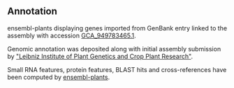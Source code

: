 **Annotation**
----------

ensembl-plants displaying genes imported from GenBank entry linked to the assembly with accession [GCA\_949783465.1](http://www.ebi.ac.uk/ena/data/view/GCA_949783465.1).

Genomic annotation was deposited along with initial assembly submission by ["Leibniz Institute of Plant Genetics and Crop Plant Research"](URL_GOES_HERE).

Small RNA features, protein features, BLAST hits and cross-references have been
computed by [ensembl-plants](https://plants.ensembl.org/info/genome/annotation/index.html).
